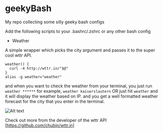 # geekyBash
My repo collecting some silly geeky bash configs

Add the following scripts to your .bashrc/.zshrc or any other bash config 

- Weather

A simple wrapper which picks the city argument and passes it to the super cool wttr API.

```
weather() {
  curl -4 http://wttr.in/"$@"
}
alias -g weather="weather"
```
and when you want to check the weather from your terminal, you just run `weather ******` for example, 
`weather kaiserslautern` OR just hit `weather` and it will display the weather based on IP.
and you get a well formatted weather forecast for the city that you enter in the terminal.

![Alt text](https://cloud.githubusercontent.com/assets/10843074/14499253/d5cac428-019d-11e6-8c6f-fa7dffe81859.png)

Check out more from the developer of the wttr API [https://github.com/chubin/wttr.in]
